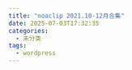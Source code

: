 ```yaml
---
title: "noaclip 2021.10-12月合集"
date: 2025-07-03T17:32:35
categories:
  - 未分类
tags:
  - wordpress
---
```





